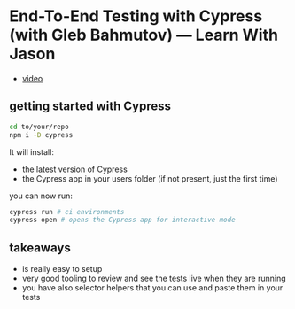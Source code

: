 # End-To-End Testing with Cypress (with Gleb Bahmutov) — Learn With Jason

- [video](https://www.youtube.com/watch?v=VW7SFTE9SPI)

## getting started with Cypress

```bash
cd to/your/repo
npm i -D cypress
```

It will install:

- the latest version of Cypress
- the Cypress app in your users folder (if not present, just the first time)

you can now run:

```bash
cypress run # ci environments
cypress open # opens the Cypress app for interactive mode
```

## takeaways

- is really easy to setup
- very good tooling to review and see the tests live when they are running
- you have also selector helpers that you can use and paste them in your tests

